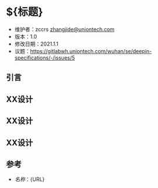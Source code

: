 <!-- 如: "# 应用程序图标规范" -->
# ${标题}

<!-- 请在使用时替换具体的信息 -->
* 维护者：zccrs <zhangjide@uniontech.com>
* 版本：1.0
* 修改日期：2021.1.1
* 议题：https://gitlabwh.uniontech.com/wuhan/se/deepin-specifications/-/issues/5

## 引言

<!-- 此处应给出此规范的背景说明 -->

## XX设计

<!--  针对设计1的描述 -->

## XX设计

<!-- 针对设计2的描述 -->

## XX设计

<!-- 针对设计3的描述 -->

## 参考

<!-- 如: "* freedesktop图标主题: https://www.freedesktop.org/" -->
* ${名称}：${URL}